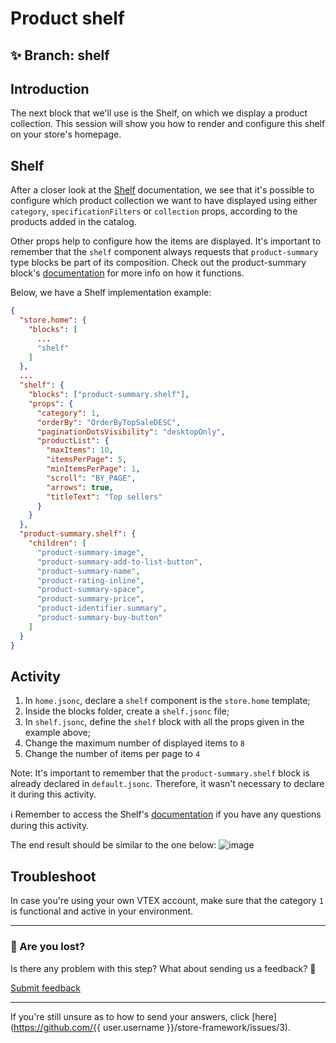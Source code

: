 # Product shelf

## :sparkles: **Branch:** shelf

## Introduction

The next block that we'll use is the Shelf, on which we display a product collection. This session will show you how to render and configure this shelf on your store's homepage. 

## Shelf

After a closer look at the [Shelf](https://vtex.io/docs/app/vtex.shelf) documentation, we see that it's possible to configure which product collection we want to have displayed using either `category`, `specificationFilters` or `collection` props, according to the products added in the catalog. 

Other props help to configure how the items are displayed. It's important to remember that the `shelf` component always requests that `product-summary` type blocks be part of its composition. Check out the product-summary block's [documentation](https://vtex.io/docs/components/product/vtex.product-summary) for more info on how it functions. 

Below, we have a Shelf implementation example:

```json
{
  "store.home": {
    "blocks": [
      ...
      "shelf"
    ]
  },
  ...
  "shelf": {
    "blocks": ["product-summary.shelf"],
    "props": {
      "category": 1,
      "orderBy": "OrderByTopSaleDESC",
      "paginationDotsVisibility": "desktopOnly",
      "productList": {
        "maxItems": 10,
        "itemsPerPage": 5,
        "minItemsPerPage": 1,
        "scroll": "BY_PAGE",
        "arrows": true,
        "titleText": "Top sellers"
      }
    }
  },
  "product-summary.shelf": {
    "children": [
      "product-summary-image",
      "product-summary-add-to-list-button",
      "product-summary-name",
      "product-rating-inline",
      "product-summary-space",
      "product-summary-price",
      "product-identifier.summary",
      "product-summary-buy-button"
    ]
  }
}
```

## Activity

1. In `home.jsonc`, declare a `shelf` component is the `store.home` template;
2. Inside the blocks folder, create a `shelf.jsonc` file;
3. In `shelf.jsonc`, define the `shelf` block with all the props given in the example above; 
4. Change the maximum number of displayed items to `8`
5. Change the number of items per page to `4`

Note: It's important to remember that the `product-summary.shelf` block is already declared in `default.jsonc`. Therefore, it wasn't necessary to declare it during this activity.

:information_source: Remember to access the Shelf's [documentation](https://vtex.io/docs/app/vtex.shelf) if you have any questions during this activity.

The end result should be similar to the one below:
![image](https://user-images.githubusercontent.com/12139385/70187041-1209e800-16cc-11ea-85b8-80162239ce1d.png)


## Troubleshoot

In case you're using your own VTEX account, make sure that the category `1` is functional and active in your environment.

---

### :no_entry_sign: Are you lost?

Is there any problem with this step? What about sending us a feedback? :pray:

[Submit feedback](https://docs.google.com/forms/d/e/1FAIpQLSeaWrm0Hogm-txm5Ww6mUa68eDuE3WnpFjUSVJ3Wi3dnmCb7A/viewform?usp=pp_url&entry.1784529524=Rodap%C3%A9)

---

If you're still unsure as to how to send your answers, click [here](https://github.com/{{ user.username }}/store-framework/issues/3).
